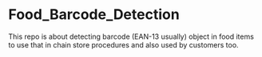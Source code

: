 # Food_Barcode_Detection
This repo is about detecting barcode (EAN-13 usually) object in food items to use that in chain store procedures and also used by customers too.
